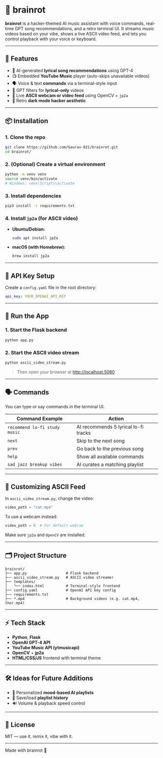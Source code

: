 # 🧠 brainrot

**brainrot** is a hacker-themed AI music assistant with voice commands, real-time GPT song recommendations, and a retro terminal UI. It streams music videos based on your vibe, shows a live ASCII video feed, and lets you control playback with your voice or keyboard.

---

## 🚀 Features

- 🎵 AI-generated **lyrical song recommendations** using GPT-4
- 📺 Embedded **YouTube Music** player (auto-skips unavailable videos)
- 🗣️ Voice & text **commands** via a terminal-style input
- 🧠 GPT filters for **lyrical-only** videos
- 📼 Live **ASCII webcam or video feed** using OpenCV + `jp2a`
- 🖤 Retro **dark mode hacker aesthetic**

---

## 📦 Installation

### 1. Clone the repo

```bash
git clone https://github.com/Gaurav-021/brainrot.git
cd brainrot/
```

### 2. (Optional) Create a virtual environment

```bash
python -m venv venv
source venv/bin/activate  
# Windows: venv\Scripts\activate
```

### 3. Install dependencies

```bash
pip3 install -r requirements.txt
```

### 4. Install `jp2a` (for ASCII video)

- **Ubuntu/Debian:**

  ```bash
  sudo apt install jp2a
  ```

- **macOS (with Homebrew):**

  ```bash
  brew install jp2a
  ```

---

## 🔑 API Key Setup

Create a `config.yaml` file in the root directory:

```yaml
api_key: YOUR_OPENAI_API_KEY
```

---

## 🧠 Run the App

### 1. Start the Flask backend

```bash
python app.py
```

### 2. Start the ASCII video stream

```bash
python ascii_video_stream.py
```

> Then open your browser at [http://localhost:5080](http://localhost:5080)

---

## 🗣️ Commands

You can type or say commands in the terminal UI.

| Command Example                  | Action                                      |
|----------------------------------|---------------------------------------------|
| `recommend lo-fi study music`   | AI recommends 5 lyrical lo-fi tracks        |
| `next`                           | Skip to the next song                       |
| `prev`                           | Go back to the previous song                |
| `help`                           | Show all available commands                 |
| `sad jazz breakup vibes`         | AI curates a matching playlist              |

---

## 🎥 Customizing ASCII Feed

In `ascii_video_stream.py`, change the video:

```python
video_path = "cat.mp4"
```

To use a webcam instead:

```python
video_path = 0  # For default webcam
```

Make sure `jp2a` and `OpenCV` are installed.

---

## 🗂 Project Structure

```
brainrot/
├── app.py                  # Flask backend
├── ascii_video_stream.py   # ASCII video streamer
├── templates/
│   └── index.html          # Terminal-style frontend
├── config.yaml             # OpenAI API key config
├── requirements.txt
├── *.mp4                   # Background videos (e.g. cat.mp4, thor.mp4)
```

---

## ⚡ Tech Stack

- **Python**, **Flask**
- **OpenAI GPT-4 API**
- **YouTube Music API (ytmusicapi)**
- **OpenCV** + **jp2a**
- **HTML/CSS/JS** frontend with terminal theme

---

## 🛠️ Ideas for Future Additions

- 🧠 Personalized **mood-based AI playlists**
- 💾 Save/load **playlist history**
- 🔊 Volume & playback speed control

---

## 📜 License

MIT — use it, remix it, vibe with it.

---

Made with brainrot 🖤

